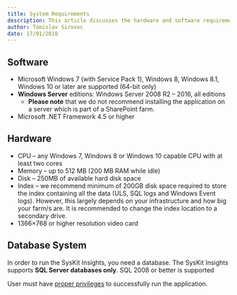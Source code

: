 ```yaml
---
title: System Requirements
description: This article discusses the hardware and software requirements that are necessary in order to install the SysKit Insights.
author: Tomislav Sirovec
date: 17/01/2018
---
```


## Software
* Microsoft Windows 7 (with Service Pack 1), Windows 8, Windows 8.1, Windows 10 or later are supported (64-bit only)
* __Windows Server__ editions: Windows Server 2008 R2 – 2016, all editions
    * __Please note__ that we do not recommend installing the application on a server which is part of a SharePoint farm.
* Microsoft .NET Framework 4.5 or higher


## Hardware

* CPU – any Windows 7, Windows 8 or Windows 10 capable CPU with at least two cores
* Memory – up to 512 MB (200 MB RAM while idle)
* Disk – 250MB of available hard disk space
* Index – we recommend minimum of 200GB disk space required to store the index containing all the data (ULS, SQL logs and Windows Event logs). However, this largely depends on your infrastructure and how big your farm/s are. It is recommended to change the index location to a secondary drive.
* 1366×768 or higher resolution video card


## Database System

In order to run the SysKit Insights, you need a database. The SysKit Insights supports __SQL Server databases only__. SQL 2008 or better is supported  


User must have [proper privileges](#internal/requirements/user-permissions-requirements) to successfully run the application.